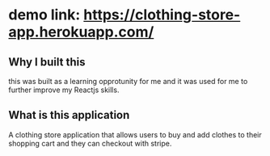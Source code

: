 # demo link: https://clothing-store-app.herokuapp.com/

## Why I built this 
this was built as a learning opprotunity for me and it was used for me to further improve my Reactjs skills. 

## What is this application
A clothing store application that allows users to buy and add clothes to their shopping cart and they can checkout with stripe.
